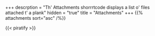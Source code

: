 +++
descrption = "Th' Attachments shorrrtcode displays a list o' files attached t' a plank"
hidden = "true"
title = "Attachments"
+++
{{% attachments sort="asc" /%}}

{{< piratify >}}